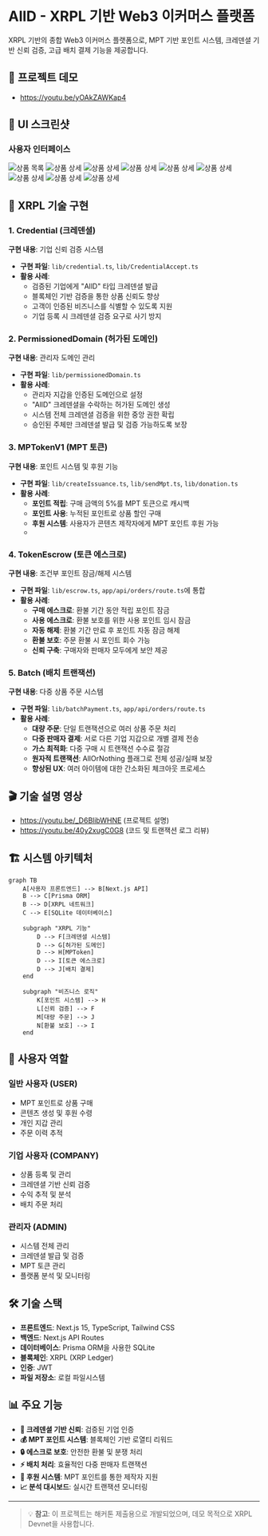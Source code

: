 # AllD - XRPL 기반 Web3 이커머스 플랫폼

XRPL 기반의 종합 Web3 이커머스 플랫폼으로, MPT 기반 포인트 시스템, 크레덴셜 기반 신뢰 검증, 고급 배치 결제 기능을 제공합니다.

## 🎥 프로젝트 데모

- https://youtu.be/yOAkZAWKap4

## 📱 UI 스크린샷

### 사용자 인터페이스
![상품 목록](ui-image/1.png)
![상품 상세](ui-image/2.png)
![상품 상세](ui-image/3.png)
![상품 상세](ui-image/4.png)
![상품 상세](ui-image/5.png)
![상품 상세](ui-image/6.png)
![상품 상세](ui-image/7.png)
![상품 상세](ui-image/8.png)
![상품 상세](ui-image/9.png)

## 🔧 XRPL 기술 구현

### 1. **Credential (크레덴셜)**
**구현 내용**: 기업 신뢰 검증 시스템
- **구현 파일**: `lib/credential.ts`, `lib/CredentialAccept.ts`
- **활용 사례**:
  - 검증된 기업에게 "AllD" 타입 크레덴셜 발급
  - 블록체인 기반 검증을 통한 상품 신뢰도 향상
  - 고객이 인증된 비즈니스를 식별할 수 있도록 지원
  - 기업 등록 시 크레덴셜 검증 요구로 사기 방지

### 2. **PermissionedDomain (허가된 도메인)**
**구현 내용**: 관리자 도메인 관리
- **구현 파일**: `lib/permissionedDomain.ts`
- **활용 사례**:
  - 관리자 지갑을 인증된 도메인으로 설정
  - "AllD" 크레덴셜을 수락하는 허가된 도메인 생성
  - 시스템 전체 크레덴셜 검증을 위한 중앙 권한 확립
  - 승인된 주체만 크레덴셜 발급 및 검증 가능하도록 보장

### 3. **MPTokenV1 (MPT 토큰)**
**구현 내용**: 포인트 시스템 및 후원 기능
- **구현 파일**: `lib/createIssuance.ts`, `lib/sendMpt.ts`, `lib/donation.ts`
- **활용 사례**:
  - **포인트 적립**: 구매 금액의 5%를 MPT 토큰으로 캐시백
  - **포인트 사용**: 누적된 포인트로 상품 할인 구매
  - **후원 시스템**: 사용자가 콘텐츠 제작자에게 MPT 포인트 후원 가능
  - 
### 4. **TokenEscrow (토큰 에스크로)**
**구현 내용**: 조건부 포인트 잠금/해제 시스템
- **구현 파일**: `lib/escrow.ts`, `app/api/orders/route.ts`에 통합
- **활용 사례**:
  - **구매 에스크로**: 환불 기간 동안 적립 포인트 잠금
  - **사용 에스크로**: 환불 보호를 위한 사용 포인트 임시 잠금
  - **자동 해제**: 환불 기간 만료 후 포인트 자동 잠금 해제
  - **환불 보호**: 주문 환불 시 포인트 회수 가능
  - **신뢰 구축**: 구매자와 판매자 모두에게 보안 제공

### 5. **Batch (배치 트랜잭션)**
**구현 내용**: 다중 상품 주문 시스템
- **구현 파일**: `lib/batchPayment.ts`, `app/api/orders/route.ts`
- **활용 사례**:
  - **대량 주문**: 단일 트랜잭션으로 여러 상품 주문 처리
  - **다중 판매자 결제**: 서로 다른 기업 지갑으로 개별 결제 전송
  - **가스 최적화**: 다중 구매 시 트랜잭션 수수료 절감
  - **원자적 트랜잭션**: AllOrNothing 플래그로 전체 성공/실패 보장
  - **향상된 UX**: 여러 아이템에 대한 간소화된 체크아웃 프로세스

## 🎬 기술 설명 영상
- https://youtu.be/_D6BlibWHNE (프로젝트 설명)  
- https://youtu.be/40y2xugC0G8 (코드 및 트랜잭션 로그 리뷰)

## 🏗️ 시스템 아키텍처

```mermaid
graph TB
    A[사용자 프론트엔드] --> B[Next.js API]
    B --> C[Prisma ORM]
    B --> D[XRPL 네트워크]
    C --> E[SQLite 데이터베이스]

    subgraph "XRPL 기능"
        D --> F[크레덴셜 시스템]
        D --> G[허가된 도메인]
        D --> H[MPToken]
        D --> I[토큰 에스크로]
        D --> J[배치 결제]
    end

    subgraph "비즈니스 로직"
        K[포인트 시스템] --> H
        L[신뢰 검증] --> F
        M[대량 주문] --> J
        N[환불 보호] --> I
    end
```

## 🔐 사용자 역할

### 일반 사용자 (USER)
- MPT 포인트로 상품 구매
- 콘텐츠 생성 및 후원 수령
- 개인 지갑 관리
- 주문 이력 추적

### 기업 사용자 (COMPANY)
- 상품 등록 및 관리
- 크레덴셜 기반 신뢰 검증
- 수익 추적 및 분석
- 배치 주문 처리

### 관리자 (ADMIN)
- 시스템 전체 관리
- 크레덴셜 발급 및 검증
- MPT 토큰 관리
- 플랫폼 분석 및 모니터링

## 🛠️ 기술 스택

- **프론트엔드**: Next.js 15, TypeScript, Tailwind CSS
- **백엔드**: Next.js API Routes
- **데이터베이스**: Prisma ORM을 사용한 SQLite
- **블록체인**: XRPL (XRP Ledger)
- **인증**: JWT
- **파일 저장소**: 로컬 파일시스템

## 📊 주요 기능

- **🔐 크레덴셜 기반 신뢰**: 검증된 기업 인증
- **💰 MPT 포인트 시스템**: 블록체인 기반 로열티 리워드
- **🔒 에스크로 보호**: 안전한 환불 및 분쟁 처리
- **⚡ 배치 처리**: 효율적인 다중 판매자 트랜잭션
- **🎁 후원 시스템**: MPT 포인트를 통한 제작자 지원
- **📈 분석 대시보드**: 실시간 트랜잭션 모니터링

---

> 💡 **참고**: 이 프로젝트는 해커톤 제출용으로 개발되었으며, 데모 목적으로 XRPL Devnet을 사용합니다.